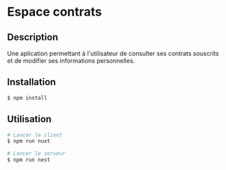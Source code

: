 # Espace contrats


## Description

Une aplication permettant à l'utilisateur de consulter ses contrats souscrits et de modifier ses informations personnelles.

## Installation

```bash
$ npm install
```

## Utilisation

```bash
# Lancer le client
$ npm run nuxt

# Lancer le serveur
$ npm run nest
